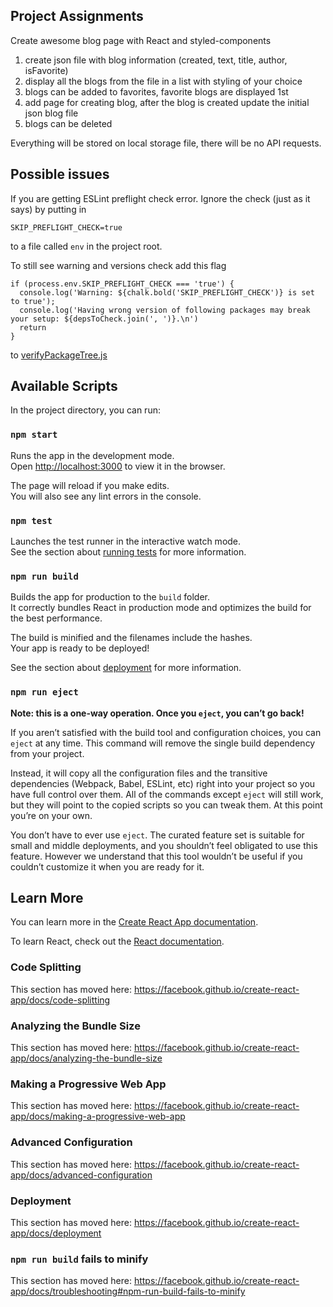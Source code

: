 ## Project Assignments

Create awesome blog page with React and styled-components

1. create json file with blog information (created, text, title, author, isFavorite)
2. display all the blogs from the file in a list with styling of your choice
3. blogs can be added to favorites, favorite blogs are displayed 1st
4. add page for creating blog, after the blog is created update the initial json blog file
5. blogs can be deleted

Everything will be stored on local storage file, there will be no API requests.

## Possible issues

If you are getting ESLint preflight check error. Ignore the check (just as it says) by putting in 

```SKIP_PREFLIGHT_CHECK=true```

to a file called `env` in the project root.

To still see warning and versions check add this flag

```
if (process.env.SKIP_PREFLIGHT_CHECK === 'true') {
  console.log('Warning: ${chalk.bold('SKIP_PREFLIGHT_CHECK')} is set to true');
  console.log('Having wrong version of following packages may break your setup: ${depsToCheck.join(', ')}.\n')
  return
}
```
to <a href="https://github.com/facebook/create-react-app/blob/v2.1.5/packages/react-scripts/scripts/utils/verifyPackageTree.js">verifyPackageTree.js<a/>


## Available Scripts

In the project directory, you can run:

### `npm start`

Runs the app in the development mode.<br>
Open [http://localhost:3000](http://localhost:3000) to view it in the browser.

The page will reload if you make edits.<br>
You will also see any lint errors in the console.

### `npm test`

Launches the test runner in the interactive watch mode.<br>
See the section about [running tests](https://facebook.github.io/create-react-app/docs/running-tests) for more information.

### `npm run build`

Builds the app for production to the `build` folder.<br>
It correctly bundles React in production mode and optimizes the build for the best performance.

The build is minified and the filenames include the hashes.<br>
Your app is ready to be deployed!

See the section about [deployment](https://facebook.github.io/create-react-app/docs/deployment) for more information.

### `npm run eject`

**Note: this is a one-way operation. Once you `eject`, you can’t go back!**

If you aren’t satisfied with the build tool and configuration choices, you can `eject` at any time. This command will remove the single build dependency from your project.

Instead, it will copy all the configuration files and the transitive dependencies (Webpack, Babel, ESLint, etc) right into your project so you have full control over them. All of the commands except `eject` will still work, but they will point to the copied scripts so you can tweak them. At this point you’re on your own.

You don’t have to ever use `eject`. The curated feature set is suitable for small and middle deployments, and you shouldn’t feel obligated to use this feature. However we understand that this tool wouldn’t be useful if you couldn’t customize it when you are ready for it.

## Learn More

You can learn more in the [Create React App documentation](https://facebook.github.io/create-react-app/docs/getting-started).

To learn React, check out the [React documentation](https://reactjs.org/).

### Code Splitting

This section has moved here: https://facebook.github.io/create-react-app/docs/code-splitting

### Analyzing the Bundle Size

This section has moved here: https://facebook.github.io/create-react-app/docs/analyzing-the-bundle-size

### Making a Progressive Web App

This section has moved here: https://facebook.github.io/create-react-app/docs/making-a-progressive-web-app

### Advanced Configuration

This section has moved here: https://facebook.github.io/create-react-app/docs/advanced-configuration

### Deployment

This section has moved here: https://facebook.github.io/create-react-app/docs/deployment

### `npm run build` fails to minify

This section has moved here: https://facebook.github.io/create-react-app/docs/troubleshooting#npm-run-build-fails-to-minify
